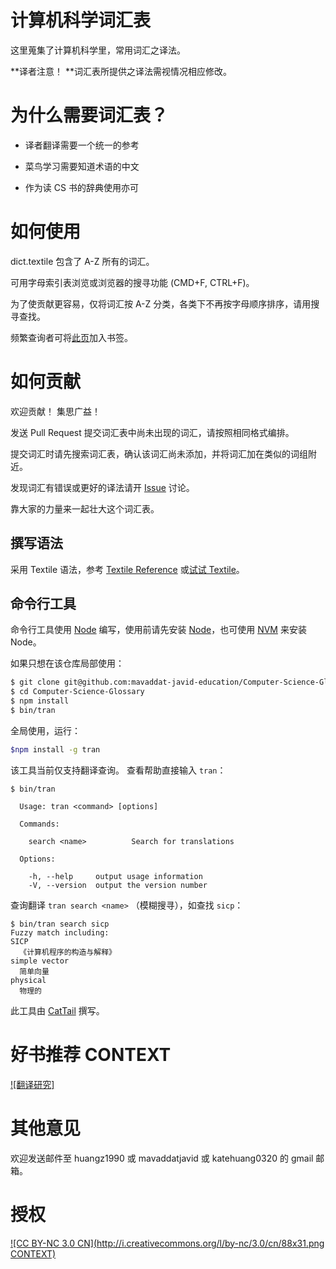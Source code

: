 # 计算机科学词汇表

这里蒐集了计算机科学里，常用词汇之译法。

**译者注意！ **词汇表所提供之译法需视情况相应修改。

# 为什么需要词汇表？

* 译者翻译需要一个统一的参考

* 菜鸟学习需要知道术语的中文

* 作为读 CS 书的辞典使用亦可

# 如何使用

dict.textile 包含了 A-Z 所有的词汇。

可用字母索引表浏览或浏览器的搜寻功能 (CMD+F, CTRL+F)。

为了使贡献更容易，仅将词汇按 A-Z 分类，各类下不再按字母顺序排序，请用搜寻查找。

频繁查询者可将[此页](https://github.com/mavaddat-javid-education/Computer-Science-Glossary/blob/master/dict.textile)加入书签。

# 如何贡献

欢迎贡献！ 集思广益！

发送 Pull Request 提交词汇表中尚未出现的词汇，请按照相同格式编排。

提交词汇时请先搜索词汇表，确认该词汇尚未添加，并将词汇加在类似的词组附近。

发现词汇有错误或更好的译法请开 [Issue](https://github.com/mavaddat-javid-education/Computer-Science-Glossary/issues) 讨论。

靠大家的力量来一起壮大这个词汇表。

## 撰写语法

采用 Textile 语法，参考 [Textile Reference](http://redcloth.org/hobix.com/textile/) 或[试试 Textile](http://textile.thresholdstate.com/)。

## 命令行工具

命令行工具使用 [Node](http://nodejs.org/) 编写，使用前请先安装 [Node](http://nodejs.org/download/)，也可使用 [NVM](https://github.com/creationix/nvm) 来安装 Node。

如果只想在该仓库局部使用：

```bash
$ git clone git@github.com:mavaddat-javid-education/Computer-Science-Glossary.git
$ cd Computer-Science-Glossary
$ npm install
$ bin/tran
```

全局使用，运行：

```bash
$npm install -g tran
```

该工具当前仅支持翻译查询。 查看帮助直接输入 `tran`：

```
$ bin/tran

  Usage: tran <command> [options]

  Commands:

    search <name>          Search for translations

  Options:

    -h, --help     output usage information
    -V, --version  output the version number
```

查询翻译 `tran search <name>` （模糊搜寻），如查找 `sicp`：

```
$ bin/tran search sicp
Fuzzy match including:
SICP
  《计算机程序的构造与解释》
simple vector
  简单向量
physical
  物理的
```

此工具由 [CatTail](https://github.com/CatTail) 撰写。

# 好书推荐 CONTEXT

[![翻译研究]](http://book.douban.com/subject/1234604/)

# 其他意见

欢迎发送邮件至 huangz1990 或 mavaddatjavid 或 katehuang0320 的 gmail 邮箱。

# 授权

[!\[CC BY-NC 3.0 CN\](http://i.creativecommons.org/l/by-nc/3.0/cn/88x31.png CONTEXT)](http://creativecommons.org/licenses/by-nc/3.0/cn/)

